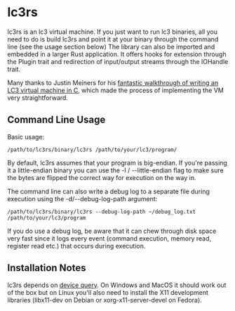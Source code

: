 # lc3rs

lc3rs is an lc3 virtual machine. If you just want to run lc3 binaries, all you need to do is build lc3rs and point it at your binary through the command line (see the usage section below) The library can also be imported and embedded in a larger Rust application. It offers hooks for extension through the Plugin trait and redirection of input/output streams through the IOHandle trait.

Many thanks to Justin Meiners for his [fantastic walkthrough of writing an LC3 virtual machine in C](https://justinmeiners.github.io/lc3-vm/), which made the process of implementing the VM very straightforward.

## Command Line Usage

Basic usage:

```
/path/to/lc3rs/binary/lc3rs /path/to/your/lc3/program/
```

By default, lc3rs assumes that your program is big-endian. If you're passing it a little-endian binary you can use the -l / --little-endian flag to make sure the bytes are flipped the correct way for execution on the way in.

The command line can also write a debug log to a separate file during execution using the -d/--debug-log-path argument:

```
/path/to/lc3rs/binary/lc3rs --debug-log-path ~/debug_log.txt /path/to/your/lc3/program
```

If you do use a debug log, be aware that it can chew through disk space very fast since it logs every event (command execution, memory read, register read etc.) that occurs during execution.

## Installation Notes

lc3rs depends on [device query](https://github.com/ostrosco/device_query). On Windows and MacOS it should work out of the box but on Linux you'll also need to install the X11 development libraries (libx11-dev on Debian or xorg-x11-server-devel on Fedora).
